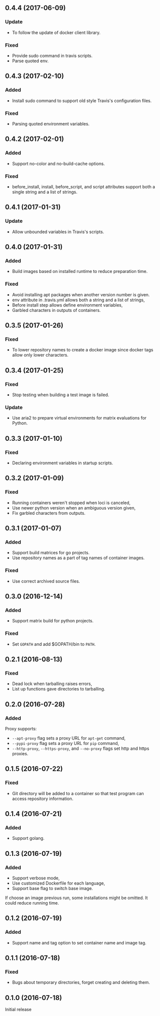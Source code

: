 ## 0.4.4 (2017-06-09)
### Update
- To follow the update of docker client library.

### Fixed
- Provide sudo command in travis scripts.
- Parse quoted env.


## 0.4.3 (2017-02-10)
### Added
- Install sudo command to support old style Travis's configuration files.

### Fixed
- Parsing quoted environment variables.


## 0.4.2 (2017-02-01)
### Added
- Support no-color and no-build-cache options.

### Fixed
- before_install, install, before_script, and script attributes support both a single string and a list of strings.


## 0.4.1 (2017-01-31)
### Update
- Allow unbounded variables in Travis's scripts.


## 0.4.0 (2017-01-31)
### Added
- Build images based on installed runtime to reduce preparation time.

### Fixed
- Avoid installing apt packages when another version number is given.
- env attribute in .travis.yml allows both a string and a list of strings,
- Before install step allows define environment variables,
- Garbled characters in outputs of containers.


## 0.3.5 (2017-01-26)
### Fixed
- To lower repository names to create a docker image since docker tags allow only lower characters.


## 0.3.4 (2017-01-25)
### Fixed
- Stop testing when building a test image is failed.

### Update
- Use aria2 to prepare virtual environments for matrix evaluations for Python.


## 0.3.3 (2017-01-10)
### Fixed
- Declaring environment variables in startup scripts.


## 0.3.2 (2017-01-09)
### Fixed
- Running containers weren't stopped when loci is canceled,
- Use newer python version when an ambiguous version given,
- Fix garbled characters from outputs.


## 0.3.1 (2017-01-07)
### Added
- Support build matrices for go projects.
- Use repository names as a part of tag names of container images.

### Fixed
- Use correct archived source files.


## 0.3.0 (2016-12-14)
### Added
- Support matrix build for python projects.

### Fixed
- Set `GOPATH` and add $GOPATH/bin to `PATH`.


## 0.2.1 (2016-08-13)
### Fixed
- Dead lock when tarballing raises errors,
- List up functions gave directories to tarballing.


## 0.2.0 (2016-07-28)
### Added
Proxy supports:
- `--apt-proxy` flag sets a proxy URL for `apt-get` command,
- `--pypi-proxy` flag sets a proxy URL for `pip` command,
- `--http-proxy`, `--https-proxy`, and `--no-proxy` flags set http and https
  proxies.


## 0.1.5 (2016-07-22)
### Fixed
- Git directory will be added to a container so that test program can access
  repository information.


## 0.1.4 (2016-07-21)
### Added
- Support golang.


## 0.1.3 (2016-07-19)
### Added
- Support verbose mode,
- Use customized Dockerfile for each language,
- Support base flag to switch base image.

If choose an image previous run, some installations might be omitted.
It could reduce running time.


## 0.1.2 (2016-07-19)
### Added
- Support name and tag option to set container name and image tag.


## 0.1.1 (2016-07-18)
### Fixed
- Bugs about temporary directories, forget creating and deleting them.


## 0.1.0 (2016-07-18)
Initial release
